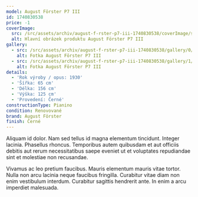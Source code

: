 ```yaml
---
model: August Förster P7 III
id: 1740830538
price: -1
coverImage:
  src: /src/assets/archiv/august-f-rster-p7-iii-1740830538/coverImage/src.jpg
  alt: Hlavní obrázek produktu August Förster P7 III
gallery:
  - src: /src/assets/archiv/august-f-rster-p7-iii-1740830538/gallery/0/src.jpg
    alt: Fotka August Förster P7 III
  - src: /src/assets/archiv/august-f-rster-p7-iii-1740830538/gallery/1/src.jpg
    alt: Fotka August Förster P7 III
details:
  - 'Rok výroby / opus: 1930'
  - 'Šířka: 65 cm'
  - 'Délka: 156 cm'
  - 'Výška: 125 cm'
  - 'Provedení: Černé'
constructionType: Pianino
condition: Renovované
brand: August Förster
finish: Černé
---
```

Aliquam id dolor. Nam sed tellus id magna elementum tincidunt. Integer lacinia. Phasellus rhoncus. Temporibus autem quibusdam et aut officiis debitis aut rerum necessitatibus saepe eveniet ut et voluptates repudiandae sint et molestiae non recusandae.

Vivamus ac leo pretium faucibus. Mauris elementum mauris vitae tortor. Nulla non arcu lacinia neque faucibus fringilla. Curabitur vitae diam non enim vestibulum interdum. Curabitur sagittis hendrerit ante. In enim a arcu imperdiet malesuada.
